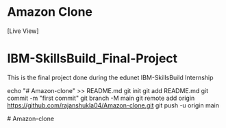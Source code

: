 # Amazon Clone

[Live View]

# IBM-SkillsBuild_Final-Project
This is the final project done during the edunet IBM-SkillsBuild Internship

echo "# Amazon-clone" >> README.md
git init
git add README.md
git commit -m "first commit"
git branch -M main
git remote add origin https://github.com/rajanshukla04/Amazon-clone.git
git push -u origin main

#   A m a z o n - c l o n e  
 
